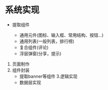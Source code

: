 # 系统实现

- 提取组件

  - 通用元件(图标、输入框、常用结构、按钮...)
  - 通用列表(一般列表，排行榜)
  - 复合组件(评论)
  - 浮层弹窗(分享，提示)

1. 页面制作
2. 组件封装
   - 提取banner等组件
3.逻辑实现
   - 数据层实现
